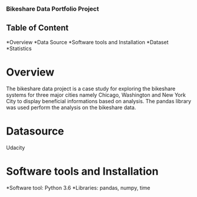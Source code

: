 ### Bikeshare Data Portfolio Project

## Table of Content
*Overview
*Data Source
*Software tools and Installation
*Dataset
*Statistics

# Overview
The bikeshare data project is a case study for exploring the bikeshare systems for three major cities namely Chicago, Washington and New York City
to display beneficial informations based on analysis. The pandas library was used perform the analysis on the bikeshare data.

# Datasource
Udacity

# Software tools and Installation
*Software tool: Python 3.6
*Libraries: pandas, numpy, time
